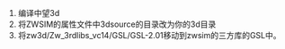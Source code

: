 1. 编译中望3d
2. 将ZWSIM的属性文件中3dsource的目录改为你的3d目录
3. 将zw3d/Zw_3rdlibs_vc14/GSL/GSL-2.01移动到zwsim的三方库的GSL中。

